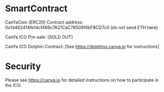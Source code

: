 # SmartContract

CanYaCoin (ERC20) Contract address:   0x1d462414fe14cf489c7A21CaC78509f4bF8CD7c0   (do *not* send ETH here)

CanYa ICO Pre-sale:  [SOLD OUT]

CanYa ICO Dolphin Contract:  [See https://dolphins.canya.io for instructions]


# Security

Please see https://canya.io for detailed instructions on how to participate in the ICO.
